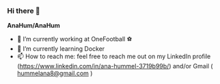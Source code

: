 ### Hi there 👋

**AnaHum/AnaHum** 

- 🔭 I’m currently working at OneFootball :soccer:
- 🌱 I’m currently learning Docker
- 📫 How to reach me: feel free to reach me out on my LinkedIn profile (https://www.linkedin.com/in/ana-hummel-3719b99b/) and/or Gmail  ( hummelana8@gmail.com ) 

